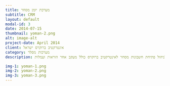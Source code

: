 ```yaml
---
title: מערכת יומן מסחר
subtitle: CRM
layout: default
modal-id: 3
date: 2014-07-15
thumbnail: yoman-2.png
alt: image-alt
project-date: April 2014
client: אינטרקטיב ברוקרס ישראל
category: מערכות מסלר
description: מערכת לניהול פתיחת חשבונות מסחר לאינטרקטיב ברוקרס כולל מעקב אחר הוראות ועמלות

img-1: yoman-1.png
img-2: yoman-2.png
img-3: yoman-3.png
---
```

